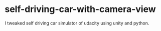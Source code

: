 # self-driving-car-with-camera-view
I tweaked self driving car simulator of udacity using unity and python.
